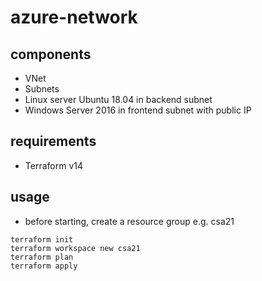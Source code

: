 # azure-network

## components

* VNet
* Subnets
* Linux server Ubuntu 18.04 in backend subnet
* Windows Server 2016 in frontend subnet with public IP

## requirements
* Terraform v14

## usage
* before starting, create a resource group e.g. csa21
```
terraform init
terraform workspace new csa21
terraform plan
terraform apply
```

